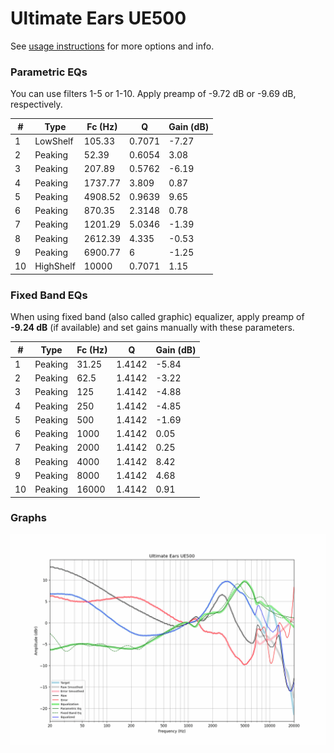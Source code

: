 # Ultimate Ears UE500
See [usage instructions](https://github.com/jaakkopasanen/AutoEq#usage) for more options and info.

### Parametric EQs
You can use filters 1-5 or 1-10. Apply preamp of -9.72 dB or -9.69 dB, respectively.

|   # | Type      |   Fc (Hz) |      Q |   Gain (dB) |
|-----|-----------|-----------|--------|-------------|
|   1 | LowShelf  |    105.33 | 0.7071 |       -7.27 |
|   2 | Peaking   |     52.39 | 0.6054 |        3.08 |
|   3 | Peaking   |    207.89 | 0.5762 |       -6.19 |
|   4 | Peaking   |   1737.77 | 3.809  |        0.87 |
|   5 | Peaking   |   4908.52 | 0.9639 |        9.65 |
|   6 | Peaking   |    870.35 | 2.3148 |        0.78 |
|   7 | Peaking   |   1201.29 | 5.0346 |       -1.39 |
|   8 | Peaking   |   2612.39 | 4.335  |       -0.53 |
|   9 | Peaking   |   6900.77 | 6      |       -1.25 |
|  10 | HighShelf |  10000    | 0.7071 |        1.15 |

### Fixed Band EQs
When using fixed band (also called graphic) equalizer, apply preamp of **-9.24 dB** (if available) and set gains manually with these parameters.

|   # | Type    |   Fc (Hz) |      Q |   Gain (dB) |
|-----|---------|-----------|--------|-------------|
|   1 | Peaking |     31.25 | 1.4142 |       -5.84 |
|   2 | Peaking |     62.5  | 1.4142 |       -3.22 |
|   3 | Peaking |    125    | 1.4142 |       -4.88 |
|   4 | Peaking |    250    | 1.4142 |       -4.85 |
|   5 | Peaking |    500    | 1.4142 |       -1.69 |
|   6 | Peaking |   1000    | 1.4142 |        0.05 |
|   7 | Peaking |   2000    | 1.4142 |        0.25 |
|   8 | Peaking |   4000    | 1.4142 |        8.42 |
|   9 | Peaking |   8000    | 1.4142 |        4.68 |
|  10 | Peaking |  16000    | 1.4142 |        0.91 |

### Graphs
![](./Ultimate%20Ears%20UE500.png)
